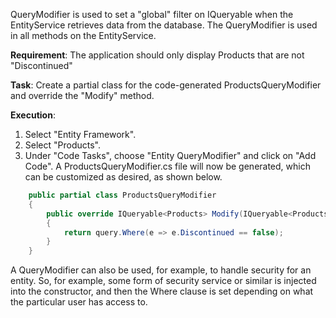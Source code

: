 QueryModifier is used to set a "global" filter on IQueryable when the EntityService retrieves data from the database.
The QueryModifier is used in all methods on the EntityService.

**Requirement**: The application should only display Products that are not "Discontinued"

**Task**: Create a partial class for the code-generated ProductsQueryModifier and override the "Modify" method.

**Execution**: 

1. Select "Entity Framework".
2. Select "Products".
3. Under "Code Tasks", choose "Entity QueryModifier" and click on "Add Code". A ProductsQueryModifier.cs file will now be generated, which can be customized as desired, as shown below. 

```cs
    public partial class ProductsQueryModifier 
    {
        public override IQueryable<Products> Modify(IQueryable<Products> query)
        {
            return query.Where(e => e.Discontinued == false);
        }
    }
```

A QueryModifier can also be used, for example, to handle security for an entity. So, for example, some form of security service or similar is injected into the constructor, and then the Where clause is set depending on what the particular user has access to.